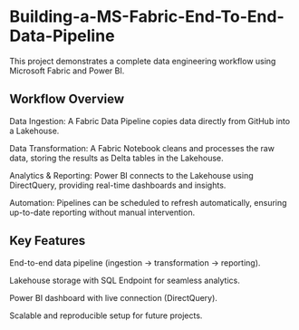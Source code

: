 # Building-a-MS-Fabric-End-To-End-Data-Pipeline
This project demonstrates a complete data engineering workflow using Microsoft Fabric and Power BI.

## Workflow Overview

Data Ingestion: A Fabric Data Pipeline copies data directly from GitHub into a Lakehouse.

Data Transformation: A Fabric Notebook cleans and processes the raw data, storing the results as Delta tables in the Lakehouse.

Analytics & Reporting: Power BI connects to the Lakehouse using DirectQuery, providing real-time dashboards and insights.

Automation: Pipelines can be scheduled to refresh automatically, ensuring up-to-date reporting without manual intervention.

## Key Features

End-to-end data pipeline (ingestion → transformation → reporting).

Lakehouse storage with SQL Endpoint for seamless analytics.

Power BI dashboard with live connection (DirectQuery).

Scalable and reproducible setup for future projects.
